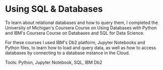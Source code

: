 # Using SQL & Databases

To learn about relational databases and how to query them, I completed the University of Michigan's Coursera Course on Using Databases with Python and IBM's Coursera Course on Databases and SQL for Data Science.

For these courses I used IBM's Db2 platform, Jupyter Notebooks and Python files, to learn how to load and query data, as well as how to access databases by connecting to a database instance in the Cloud.

Tools: Python, Jupyter Notebook, SQL, IBM Db2
